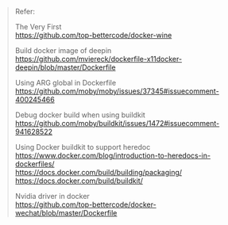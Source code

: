 > Refer:
> 
> The Very First  
> https://github.com/top-bettercode/docker-wine
> 
> Build docker image of deepin  
> https://github.com/mviereck/dockerfile-x11docker-deepin/blob/master/Dockerfile
> 
> Using ARG global in Dockerfile  
> https://github.com/moby/moby/issues/37345#issuecomment-400245466
> 
> Debug docker build when using buildkit  
> https://github.com/moby/buildkit/issues/1472#issuecomment-941628522
> 
> Using Docker buildkit to support heredoc  
> https://www.docker.com/blog/introduction-to-heredocs-in-dockerfiles/  
> https://docs.docker.com/build/building/packaging/  
> https://docs.docker.com/build/buildkit/
> 
> Nvidia driver in docker  
> https://github.com/top-bettercode/docker-wechat/blob/master/Dockerfile